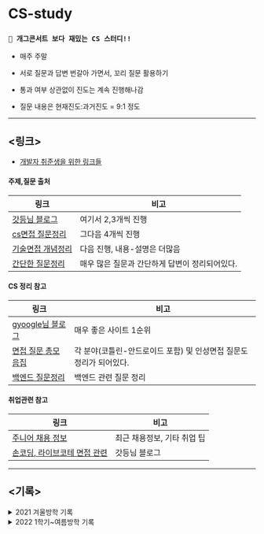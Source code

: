 # CS-study

### `🤣 개그콘서트 보다 재밌는 CS 스터디!!`

- 매주 주말 

- 서로 질문과 답변 번갈아 가면서, 꼬리 질문 활용하기

- 통과 여부 상관없이 진도는 계속 진행해나감

- 질문 내용은 현재진도:과거진도 = 9:1 정도

___

## **<링크>**

- [개발자 취준생을 위한 링크들](https://velog.io/@woo0_hooo/%EC%BB%B4%EA%B3%B5-%EC%B7%A8%EC%A4%80%EC%83%9D%EC%97%90%EA%B2%8C-%EC%9C%A0%EC%9A%A9%ED%95%9C-%EB%A7%81%ED%81%AC%EB%93%A4-%EC%A0%95%EB%A6%AC)


#### 주제,질문 출처
|링크|비고|
|--|--|
|[갓등님 블로그](https://garden1500.tistory.com/11)|여기서 2,3개씩 진행|
|[cs면접 질문정리](https://github.com/devham76/tech-interview-study)|그다음 4개씩 진행|
|[기술면접 개념정리](https://github.com/WeareSoft/tech-interview)|다음 진행, 내용-설명은 더많음|
|[간단한 질문정리](https://velog.io/@xoqja055/%EB%A9%B4%EC%A0%91-%EC%A4%80%EB%B9%84%EB%A5%BC-%ED%95%B4%EB%B3%B4%EC%9E%90-%EB%84%A4%ED%8A%B8%EC%9B%8C%ED%81%AC)|매우 많은 질문과 간단하게 답변이 정리되어있다.|


#### CS 정리 참고
|링크|비고|
|--|--|
|[gyoogle님 블로그](https://gyoogle.dev/blog/)|매우 좋은 사이트 1순위|
|[면접 질문 총모음집](https://github.com/4z7l/tech_interview.zip)|각 분야(코틀린-안드로이드 포함) 및 인성면접 질문도 정리가 되어있다.|
|[백엔드 질문정리](https://github.com/ksundong/backend-interview-question)|백엔드 관련 질문 정리|



#### 취업관련 참고
|링크|비고|
|--|--|
|[주니어 채용 정보](https://github.com/jojoldu/junior-recruit-scheduler)|최근 채용정보, 기타 취업 팁|
|[손코딩, 라이브코테 면접 관련](https://garden1500.tistory.com/6)|갓등님 블로그|

 ___


## **<기록>**

<details>
<summary>2021 겨울방학 기록</summary>

<table>
    <thead>
        <tr>
            <th>날짜</th>
            <th>주제</th>
            <th>관련링크</th>
        </tr>
    </thead>
    <tbody>
        <tr>
            <td rowspan=2>2022.01.02</td>
            <td>HTTP, HTTPS(TLS(SSL))/HTTP 1.1 2.0 3.0/ HTTP RESTFUL / HTTP 응답코드</td>
            <td><a href="https://potent-stop-a1b.notion.site/1-HTTP-HTTPS-TLS-SSL-HTTP-1-1-2-0-3-0-HTTP-RESTFUL-HTTP-2ec5e6b525da45b98b163956ac8c276e">심규렬의 HTTP 정리</a></td>
        </tr>
        <tr>
            <td>웹브라우저에 google.com 치면 일어나는 과정</td>
            <td><a href="https://potent-stop-a1b.notion.site/2-google-com-f0779ac41e624a17bc3cd7e22cc8bc5a">심규렬의 google.com과정 정리</a></td>
        </tr>
        <tr>
            <td rowspan=2>2022.01.09</td>
            <td>OS 스레드 , 프로세스 차이(멀티스레드와 멀티프로세스차이, PCB)</td>
            <td><a href="https://potent-stop-a1b.notion.site/OS-PCB-65cc30f98bc84e438fa4c7f4da80e9c1">심규렬의 스레드vs프로세스 정리</a></td>
        </tr>
        <tr>
            <td>DB 트랜잭션과 트랜잭션 특성 4가지</td>
            <td><a href="https://potent-stop-a1b.notion.site/DB-4-64555c16ad7b459ca873fd4bfedd2050">심규렬의 DB트랜젝선 정리</a></td>
        </tr>
        <tr>
            <td rowspan=2>2022.01.16</td>
            <td>OS 데드락, 데드락 조건 4가지, 동기화( 뮤텍스, 세마포어, 모니터, 스핀락, 어토믹 설명)</td>
            <td><a href="https://potent-stop-a1b.notion.site/OS-4-8ec08b1bb42a486b8c5d5182767bda32">심규렬의 데드락 정리</a></br>
 <a href="https://potent-stop-a1b.notion.site/36413bd8988a47eab0e51a9a9585ea5f">심규렬의 동기화 정리</a></td>
        </tr>
        <tr>
            <td>자바 관련 지식 (JVM, GC/ JAVA 객체지향, 솔리드, 프로그램 실행의 일련과정)</td>
            <td><a href="https://potent-stop-a1b.notion.site/JVM-GC-JAVA-73ed52e37f964b98b2bc962155ce5130">심규렬의 자바관련 정리</a></td>
        </tr>
        <tr>
            <td rowspan=2>2022.01.30</td>
            <td>TCP vs UDP (TCP, UDP 특성)</td>
            <td><a href="https://potent-stop-a1b.notion.site/TCP-vs-UDP-TCP-UDP-1ee73a9cecaf4d058bd02a909bedbbc6">심규렬의 TCP,UDP 정리</a></td>
        </tr>
        <tr>
            <td>세그멘테이션, 페이징 (내부단편화 ,외부단편화)</td>
            <td><a href="https://potent-stop-a1b.notion.site/7305b086c489458e90a46087058517ea">심규렬의 페이징,세그멘테이션 정리</a></td>
        </tr>
        <tr>
            <td rowspan=2>2022.02.06</td>
            <td>DB 인덱스 , 인덱스 거는이유, 인덱스에 왜 해쉬 보다 B Tree를 쓰는지?</td>
            <td><a href="https://potent-stop-a1b.notion.site/DB-B-Tree-d448ea26be7c48e1984bffefafd25d7f">심규렬의 DB인덱스 정리</a></td>
        </tr>
        <tr>
            <td>메모리구조/ 스택/ 힙/ 데이터/ 코드 영역 - 선언하면 어느쪽에 저장되는지 설명</td>
            <td><a href="https://potent-stop-a1b.notion.site/1ce8477b2700436c8176042f81cad38c">심규렬의 메모리구조 정리</a></td>
        </tr>
        <tr>
            <td rowspan=2>2022.02.13</td>
            <td>(자료구조 질문 )맵 vs 해쉬맵 / 리스트 vs 배열(어레이) /스택 vs큐 차이</td>
            <td><a href="https://potent-stop-a1b.notion.site/vs-vs-vs-30ab1f4819e84095bf86cfdc91dbf79c">규렬의 자료구조 정리</a></td>
        </tr>
        <tr>
            <td>정렬종류 , 퀵소트 설명 ( 추가적인 손코딩 ) </td>
            <td><a href="https://potent-stop-a1b.notion.site/45de2c85fad64fce8dc0aca13a5863b9">규렬의 정렬알고리즘 정리</a></td>
        </tr>
        <tr>
            <td rowspan=2>2022.02.20</td>
            <td>OSI 계층 말하기(각각 알려진 유명 프로토콜)</td>
            <td><a href="https://potent-stop-a1b.notion.site/OSI-49a4cbaa10274757a2d0b62cbba4fbf7">규렬의 osi계층 정리</a></td>
        </tr>
        <tr>
            <td>DB 정규화, 비정규화(역정규화)</td>
            <td><a href="https://potent-stop-a1b.notion.site/DB-53406fef33ad42c7805a908ca9425683">규렬의 db정규화 정리</a></td>
        </tr>
        <tr>
            <td rowspan=1>2022.02.27</td>
            <td>DB 트랜잭션 격리수준</td>
            <td><a href="https://potent-stop-a1b.notion.site/DB-7e359ae6261b4f6483e6883d418e0f4b">규렬의 db격리수준 정리</a></td>
        </tr>
    </tbody>
</table>

</details>
<details>
<summary>2022 1학기~여름방학 기록</summary>
<table>
    <thead>
        <tr>
            <th>날짜</th>
            <th>주제</th>
            <th>분야</th>
        </tr>
    </thead>
    <tbody>
        <tr>
            <td rowspan=3>2022.02.27</td>
            <td>tcp/udp의 차이점을 설명하라</td>
            <td>네트워크</td>
        </tr>
        <tr>
            <td>OS란 무엇이며, 핵심 기능은?</td>
            <td>운영체제</td>
        </tr>
        <tr>
            <td>Primary Key, Foreign Key, ER 모델이란?</td>
            <td>데이터베이스</td>
        </tr>
        <tr>
            <td rowspan=4>2022.03.06</td>
            <td>quick sort가 일어나는 과정을 설명해주세요</td>
            <td>알고리즘</td>
        </tr>
        <tr>
            <td>자바 컴파일 과정을 설명하라</td>
            <td>자바</td>
        </tr>
        <tr>
            <td>sw공학이란? 필요한 이유? 좋은 설계란? </td>
            <td>스프트웨어엔지니어링</td>
        </tr>
        <tr>
            <td>흐름제어기법중 슬라이딩 윈도우 방식에대해 설명하라</td>
            <td>네트워크</td>
        </tr>
        <tr>
            <td rowspan=6>2022.03.12</td>
            <td>브라우저에 네이버홈페이지 url을 입력했을때 일어나는 과정을 설명해라</td>
            <td>네트워크</td>
        </tr>
        <tr>
            <td>부팅이 되는 과정을 설명하시오</td>
            <td>운영체제</td>
        </tr>
        <tr>
            <td>정규화에 대해서 말해보시오, 정규화의 목적은? </td>
            <td>데이터베이스</td>
        </tr>
        <tr>
            <td>insertion sort가 일어나는 과정을 설명해주세요</td>
            <td>알고리즘</td>
        </tr>
        <tr>
            <td>String, StringBuffer, StringBuilder의 차이점에 대해 설명하라 </td>
            <td>자바</td>
        </tr>
        <tr>
            <td>형상관리란?</td>
            <td>스프트웨어엔지니어링</td>
        </tr>
        <tr>
            <td rowspan=4>2022.03.20</td>
            <td>프로세스의 5가지 상태에 대해 설명하시오</td>
            <td>운영체제</td>
        </tr>
        <tr>
            <td>무결성에 대해 말해보시오</td>
            <td>데이터베이스</td>
        </tr>
        <tr>
            <td>DFS와 BFS의 차이를 말해주세요 </td>
            <td>알고리즘</td>
        </tr>
        <tr>
            <td>OOP의 4가지 특징</td>
            <td>자바</td>
        </tr>
       <tr>
            <td rowspan=4>2022.03.25</td>
            <td>Singleton, Adapter, Template패턴은 어떤 것인가? 왜 사용하는지? 코드 구현해보시오</td>
            <td>스프트웨어엔지니어링</td>
        </tr>
        <tr>
            <td>OSI 7계층에대해 설명하여라(TCP/IP 4계층)</td>
            <td>네트워크</td>
        </tr>
        <tr>
            <td>메모리 계층 구조를 설명하시오 </td>
            <td>운영체제</td>
        </tr>
        <tr>
            <td>조인이 무엇인지?(inner, left, right, outer)</td>
            <td>데이터베이스</td>
        </tr>
        <tr>
            <td rowspan=4>2022.04.03</td>
            <td>이분 탐색 알고리즘에 대해 설명해주세요</td>
            <td>알고리즘</td>
        </tr>
        <tr>
            <td>오버로딩과 오버라이딩의 차이</td>
            <td>자바</td>
        </tr>
        <tr>
            <td>코드 결합도와 응집도란? </td>
            <td>스프트웨어엔지니어링</td>
        </tr>
        <tr>
            <td>Restful API란?</td>
            <td>네트워크</td>
        </tr>
        <tr>
            <td rowspan=4>2022.04.09</td>
            <td>캐시와 버퍼의 차이점은?</td>
            <td>운영체제</td>
        </tr>
        <tr>
            <td>NoSQL이란? 기존RDBMS와 다른점은?</td>
            <td>데이터베이스</td>
        </tr>
        <tr>
            <td>알고있는 정렬 알고리즘과 그 중 좋아하는 정렬알고리즘 설명해주세요</td>
            <td>알고리즘</td>
        </tr>
        <tr>
            <td>HashMap과 TreeMap의 차이</td>
            <td>자바</td>
        </tr>
        <tr>
            <td rowspan=4>2022.04.16</td>
            <td>블랙박스/화이트박스 테스트란?</td>
            <td>스프트웨어엔지니어링</td>
        </tr>
        <tr>
            <td>3-way handshaking이란?</td>
            <td>네트워크</td>
        </tr>
        <tr>
            <td>세마포어와 뮤텍스란? 차이점은 무엇인가?</td>
            <td>운영체제</td>
        </tr>
        <tr>
            <td>트랜잭션이란?(+트랜잭션의 성질)</td>
            <td>데이터베이스</td>
        </tr>
        <tr>
            <td rowspan=4>2022.04.30</td>
            <td>두개의 stack을 이용해 queue를 구현하라</td>
            <td>알고리즘</td>
        </tr>
        <tr>
            <td>GC에 대해 설명하라</td>
            <td>자바</td>
        </tr>
        <tr>
            <td>Agile 방법론이 무엇인지 설명해주세요</td>
            <td>스프트웨어엔지니어링</td>
        </tr>
        <tr>
            <td>HTTP와 HTTPS의 차이는?</td>
            <td>네트워크</td>
        </tr>
        <tr>
            <td rowspan=4>2022.05.21</td>
            <td>메모리 단편화란? / 페이징과 세그멘테이션?</td>
            <td>운영체제</td>
        </tr>
        <tr>
            <td>2단계 락킹이란?</td>
            <td>데이터베이스</td>
        </tr>
        <tr>
            <td>LinkedList의 원소를 역순으로 출력하는 방법은?</td>
            <td>알고리즘</td>
        </tr>
        <tr>
            <td>자바의 메모리구조는?</td>
            <td>자바</td>
        </tr>
        <tr>
            <td rowspan=4>2022.05.28</td>
            <td>소프트웨어 생명 주기 모델은 무엇이고 어떤 모델이 있는지 설명해주세요</td>
            <td>스프트웨어엔지니어링</td>
        </tr>
        <tr>
            <td>GET과 POST의 차이는?</td>
            <td>네트워크</td>
        </tr>
        <tr>
            <td>선점스케줄링과 비선점스케줄링, 그리고 해당하는 알고리즘 한개씩 말하시오</td>
            <td>운영체제</td>
        </tr>
        <tr>
            <td>공유락, 배타락이란?</td>
            <td>데이터베이스</td>
        </tr>
        <tr>
            <td rowspan=4>2022.06.04</td>
            <td>tree와 graph를 설명하라</td>
            <td>알고리즘</td>
        </tr>
        <tr>
            <td>동등성(equals)과 동일성(==)에 대해 설명하라</td>
            <td>자바</td>
        </tr>
        <tr>
            <td>CVS, SVN, GIT에 대해서 아는대로 설명해 보시오.</td>
            <td>스프트웨어엔지니어링</td>
        </tr>
        <tr>
            <td>TCP/IP 프로토콜 스택 4계층으로 구분짓고 설명하라</td>
            <td>네트워크 </td>
        </tr>
        <tr>
            <td rowspan=4>2022.06.18</td>
            <td>문맥교환이란?</td>
            <td>운영체제</td>
        </tr>
        <tr>
            <td>색인이란? 색인을 사용했을때 장단점?</td>
            <td>데이터베이스</td>
        </tr>
        <tr>
            <td>해싱의 충돌을 해결하는 방법들을 설명하라 </td>
            <td>알고리즘</td>
        </tr>
        <tr>
            <td>제네릭과 와일드카드에 대해 설명하라 </td>
            <td>자바 </td>
        </tr>
        <tr>
            <td rowspan=4>2022.06.26</td>
            <td>형상 관리를 잘못하면 어떤 문제가 발생하나요?</td>
            <td>소프트웨어엔지니어링</td>
        </tr>
        <tr>
            <td>Session과 Cookie 차이는?</td>
            <td>네트워크</td>
        </tr>
        <tr>
            <td>PCB란?</td>
            <td>운영체제</td>
        </tr>
        <tr>
            <td>역정규화를 하는 이유는 무엇인가?</td>
            <td>데이터베이스</td>
        </tr>
        <tr>
            <td rowspan=4>2022.07.03</td>
            <td>huffman encoding에 대해 설명하라</td>
            <td>알고리즘</td>
        </tr>
        <tr>
            <td>멀티스레딩환경에서 동기화문제를 해결하는 방법에대해 설명하라 (syncronized, atomic, volatile)</td>
            <td>자바</td>
        </tr>
        <tr>
            <td>객체지향과 절차지향 차이 설명해주세요</td>
            <td>소프트웨어엔지니어링</td>
        </tr>
        <tr>
            <td>iocp</td>
            <td>네트워크</td>
        </tr>
        <tr>
            <td rowspan=4>2022.07.10</td>
            <td>가상메모리란?</td>
            <td>운영체제</td>
        </tr>
        <tr>
            <td>view관련</td>
            <td>데이터베이스</td>
        </tr>
        <tr>
            <td>벨만포드 알고리즘과 다익스트라 알고리즘의 차이점?</td>
            <td>알고리즘</td>
        </tr>
        <tr>
            <td>java의 접근 제어자의 종류와 특징 설명해주세요</td>
            <td>자바</td>
        </tr>
        <tr>
            <td rowspan=4>2022.07.17</td>
            <td>MVP패턴, MVVM패턴이란?</td>
            <td>소프트웨어엔지니어링</td>
        </tr>
        <tr>
            <td>http keep alive / tcp keep alive</td>
            <td>네트워크</td>
        </tr>
        <tr>
            <td>Deadlock이란?</td>
            <td>운영체제</td>
        </tr>
        <tr>
            <td>데이터베이스 풀</td>
            <td>데이터베이스</td>
        </tr>
        <tr>
            <td rowspan=4>2022.07.31</td>
            <td>MST 알고리즘(Spanning Tree란?)</td>
            <td>알고리즘</td>
        </tr>
        <tr>
            <td>non-static 멤버와 static멤버의 차이 설명해주세요</td>
            <td>자바</td>
        </tr>
        <tr>
            <td>TDD란?</td>
            <td>소프트웨어엔지니어링</td>
        </tr>
        <tr>
            <td>ssl</td>
            <td>네트워크</td>
        </tr>
        <tr>
            <td rowspan=4>2022.08.06</td>
            <td>프로세스의 메모리구조?</td>
            <td>운영체제</td>
        </tr>
        <tr>
            <td>정규화(1차 2차 3차 BCNF)</td>
            <td>데이터베이스</td>
        </tr>
        <tr>
            <td>우선순위 큐의 구조 설명</td>
            <td>알고리즘</td>
        </tr>
        <tr>
            <td>final 키워드 (final/finally/finalize) 설명해주세요</td>
            <td>자바</td>
        </tr>
    </tbody>
</table>
</details>

 
